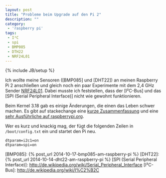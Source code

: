 ```yaml
---
layout: post
title: "Probleme beim Upgrade auf den Pi 2"
description: ""
category: 
 - 'raspberry pi'
tags:
 - I²C
 - spi
 - BMP085
 - DTH22
 - NRF24L01
---
```

{% include JB/setup %}

Ich wollte meine Sensoren ([BMP085] und [DHT22]) an meinen Raspberry Pi 2 anschließen und gleich noch
ein paar Experimente mit dem 2,4 GHz Sender [NRF24L01]. Dabei musste ich feststellen, dass der [I²C-Bus] und
das [SPI (Serial Peripheral Interface)] nicht wie gewohnt funktionieren.

Beim Kernel 3.18 gab es einige Änderungen, die einen das Leben schwer machen. Es gibt auf stackechange eine
[kurze Zusammenfassung] und eine [sehr Ausführliche auf raspberrypi.org].

Wer es kurz und knackig mag, der fügt die folgenden Zeilen in `/boot/config.txt` ein und startet den Pi neu.

```
dtparam=i2c1=on
dtparam=spi=on
```

[kurze Zusammenfassung]: http://raspberrypi.stackexchange.com/questions/27073/firmware-3-18-x-breaks-i2c-spi-audio-lirc-1-wire-e-g-dev-i2c-1-no-such-f
[sehr Ausführliche auf raspberrypi.org]: http://www.raspberrypi.org/forums/viewtopic.php?p=675658#p675658
[NRF24L01]: http://www.mikrocontroller.net/articles/NRF24L01_Tutorial
[BMP085]: {% post_url 2014-10-17-bmp085-am-raspberry-pi %}
[DHT22]: {% post_url 2014-10-14-dht22-am-raspberry-pi %}
[SPI (Serial Peripheral Interface)]: http://de.wikipedia.org/wiki/Serial_Peripheral_Interface
[I²C-Bus]: http://de.wikipedia.org/wiki/I%C2%B2C

